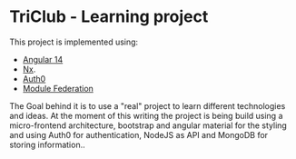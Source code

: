 

# TriClub - Learning project

This project is implemented using:

- [Angular 14](https://angular.io)
- [Nx](https://nx.dev).
- [Auth0](https://auth0.com/)
- [Module Federation](https://github.com/angular-architects/module-federation-plugin/blob/main/packages/mf/tutorial/tutorial.md)

The Goal behind it is to use a "real" project to learn different technologies and ideas. At the moment of this writing the project is being build using a micro-frontend architecture, bootstrap and angular material for the styling and using Auth0 for authentication, NodeJS as API and MongoDB for storing information..
